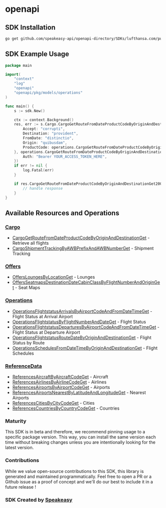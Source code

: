 # openapi

<!-- Start SDK Installation -->
## SDK Installation

```bash
go get github.com/speakeasy-api/openapi-directory/SDKs/lufthansa.com/public/1.0/go
```
<!-- End SDK Installation -->

## SDK Example Usage
<!-- Start SDK Example Usage -->
```go
package main

import(
	"context"
	"log"
	"openapi"
	"openapi/pkg/models/operations"
)

func main() {
    s := sdk.New()

    ctx := context.Background()
    res, err := s.Cargo.CargoGetRouteFromDateProductCodeByOriginAndDestinationGet(ctx, operations.CargoGetRouteFromDateProductCodeByOriginAndDestinationGetRequest{
        Accept: "corrupti",
        Destination: "provident",
        FromDate: "distinctio",
        Origin: "quibusdam",
        ProductCode: operations.CargoGetRouteFromDateProductCodeByOriginAndDestinationGetProductCodeEnumYnb,
    }, operations.CargoGetRouteFromDateProductCodeByOriginAndDestinationGetSecurity{
        Auth: "Bearer YOUR_ACCESS_TOKEN_HERE",
    })
    if err != nil {
        log.Fatal(err)
    }

    if res.CargoGetRouteFromDateProductCodeByOriginAndDestinationGet200ApplicationJSONObject != nil {
        // handle response
    }
}
```
<!-- End SDK Example Usage -->

<!-- Start SDK Available Operations -->
## Available Resources and Operations


### [Cargo](docs/cargo/README.md)

* [CargoGetRouteFromDateProductCodeByOriginAndDestinationGet](docs/cargo/README.md#cargogetroutefromdateproductcodebyoriginanddestinationget) - Retrieve all flights
* [CargoShipmentTrackingByAWBPrefixAndAWBNumberGet](docs/cargo/README.md#cargoshipmenttrackingbyawbprefixandawbnumberget) - Shipment Tracking

### [Offers](docs/offers/README.md)

* [OffersLoungesByLocationGet](docs/offers/README.md#offersloungesbylocationget) - Lounges
* [OffersSeatmapsDestinationDateCabinClassByFlightNumberAndOriginGet](docs/offers/README.md#offersseatmapsdestinationdatecabinclassbyflightnumberandoriginget) - Seat Maps

### [Operations](docs/operations/README.md)

* [OperationsFlightstatusArrivalsByAirportCodeAndFromDateTimeGet](docs/operations/README.md#operationsflightstatusarrivalsbyairportcodeandfromdatetimeget) - Flight Status at Arrival Airport
* [OperationsFlightstatusByFlightNumberAndDateGet](docs/operations/README.md#operationsflightstatusbyflightnumberanddateget) - Flight Status
* [OperationsFlightstatusDeparturesByAirportCodeAndFromDateTimeGet](docs/operations/README.md#operationsflightstatusdeparturesbyairportcodeandfromdatetimeget) - Flight Status at Departure Airport
* [OperationsFlightstatusRouteDateByOriginAndDestinationGet](docs/operations/README.md#operationsflightstatusroutedatebyoriginanddestinationget) - Flight Status by Route
* [OperationsSchedulesFromDateTimeByOriginAndDestinationGet](docs/operations/README.md#operationsschedulesfromdatetimebyoriginanddestinationget) - Flight Schedules

### [ReferenceData](docs/referencedata/README.md)

* [ReferencesAircraftByAircraftCodeGet](docs/referencedata/README.md#referencesaircraftbyaircraftcodeget) - Aircraft
* [ReferencesAirlinesByAirlineCodeGet](docs/referencedata/README.md#referencesairlinesbyairlinecodeget) - Airlines
* [ReferencesAirportsByAirportCodeGet](docs/referencedata/README.md#referencesairportsbyairportcodeget) - Airports
* [ReferencesAirportsNearestByLatitudeAndLongitudeGet](docs/referencedata/README.md#referencesairportsnearestbylatitudeandlongitudeget) - Nearest Airports
* [ReferencesCitiesByCityCodeGet](docs/referencedata/README.md#referencescitiesbycitycodeget) - Cities
* [ReferencesCountriesByCountryCodeGet](docs/referencedata/README.md#referencescountriesbycountrycodeget) - Countries
<!-- End SDK Available Operations -->

### Maturity

This SDK is in beta and therefore, we recommend pinning usage to a specific package version.
This way, you can install the same version each time without breaking changes unless you are intentionally
looking for the latest version.

### Contributions

While we value open-source contributions to this SDK, this library is generated and maintained programmatically.
Feel free to open a PR or a Github issue as a proof of concept and we'll do our best to include it in a future release !

### SDK Created by [Speakeasy](https://docs.speakeasyapi.dev/docs/using-speakeasy/client-sdks)
